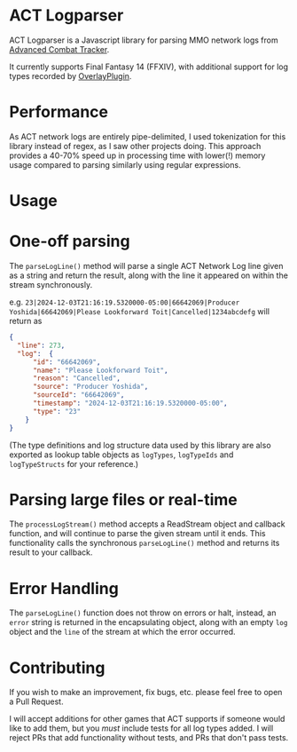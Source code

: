 # ACT Logparser

ACT Logparser is a Javascript library for parsing MMO network logs from [Advanced Combat Tracker](https://advancedcombattracker.com/).

It currently supports Final Fantasy 14 (FFXIV), with additional support for log types recorded by [OverlayPlugin](https://github.com/OverlayPlugin).

# Performance
As ACT network logs are entirely pipe-delimited, I used tokenization for this library instead of regex, as I saw other projects
doing. This approach provides a 40-70% speed up in processing time with lower(!) memory usage compared to parsing similarly
using regular expressions.

# Usage

# One-off parsing

The `parseLogLine()` method will parse a single ACT Network Log line given as a string and return the result, along
with the line it appeared on within the stream synchronously.

e.g.
`23|2024-12-03T21:16:19.5320000-05:00|66642069|Producer Yoshida|66642069|Please Lookforward Toit|Cancelled|1234abcdefg`
will return as
```json
{
  "line": 273,
  "log":  {
      "id": "66642069",
      "name": "Please Lookforward Toit",
      "reason": "Cancelled",
      "source": "Producer Yoshida",
      "sourceId": "66642069",
      "timestamp": "2024-12-03T21:16:19.5320000-05:00",
      "type": "23"
    }
}
```

(The type definitions and log structure data used by this library are also exported as lookup table objects as 
`logTypes`, `logTypeIds` and `logTypeStructs` for your reference.)

# Parsing large files or real-time

The `processLogStream()` method accepts a ReadStream object and callback function, and will continue to
parse the given stream until it ends. This functionality calls the synchronous `parseLogLine()` method and returns its
result to your callback.

# Error Handling
The `parseLogLine()` function does not throw on errors or halt, instead, an `error` string is returned in the 
encapsulating object, along with an empty `log` object and the `line` of the stream at which the error occurred.

# Contributing
If you wish to make an improvement, fix bugs, etc. please feel free to open a Pull Request.

I will accept additions for other games that ACT supports if someone would like to add them, but you *must* include tests
for all log types added. I will reject PRs that add functionality without tests, and PRs that don't pass tests.
